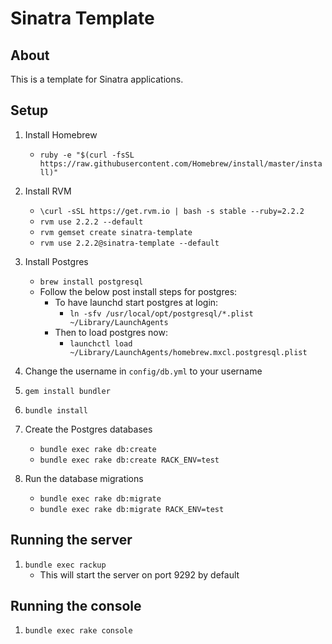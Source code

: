 # Sinatra Template

## About

This is a template for Sinatra applications.

## Setup

1. Install Homebrew
    + `ruby -e "$(curl -fsSL https://raw.githubusercontent.com/Homebrew/install/master/install)"`

1. Install RVM
    + `\curl -sSL https://get.rvm.io | bash -s stable --ruby=2.2.2`
    + `rvm use 2.2.2 --default`
    + `rvm gemset create sinatra-template`
    + `rvm use 2.2.2@sinatra-template --default`

1.  Install Postgres
    + `brew install postgresql`
    + Follow the below post install steps for postgres:
        + To have launchd start postgres at login:
            + `ln -sfv /usr/local/opt/postgresql/*.plist ~/Library/LaunchAgents`
        + Then to load postgres now:
            + `launchctl load ~/Library/LaunchAgents/homebrew.mxcl.postgresql.plist`

1.  Change the username in `config/db.yml` to your username

1. `gem install bundler`

1. `bundle install`

1.  Create the Postgres databases
    + `bundle exec rake db:create`
    + `bundle exec rake db:create RACK_ENV=test`

1.  Run the database migrations
    + `bundle exec rake db:migrate`
    + `bundle exec rake db:migrate RACK_ENV=test`

## Running the server

1. `bundle exec rackup`
    + This will start the server on port 9292 by default

## Running the console

1. `bundle exec rake console`

